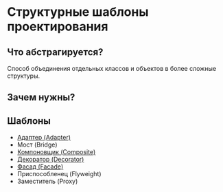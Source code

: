 # Структурные шаблоны проектирования

## Что абстрагируется?
Способ объединения отдельных классов и объектов в более сложные структуры.

## Зачем нужны?



## Шаблоны

* [Адаптер (Adapter)](https://github.com/Mohnatus/design-patterns-js/tree/master/adapter)
* Мост (Bridge)
* [Компоновщик (Composite)](https://github.com/Mohnatus/design-patterns-js/tree/master/structural/composite)
* [Декоратор (Decorator)](https://github.com/Mohnatus/design-patterns-js/tree/master/structural/decorator)
* [Фасад (Facade)](https://github.com/Mohnatus/design-patterns-js/tree/master/facade)
* Приспособленец (Flyweight)
* Заместитель (Proxy)